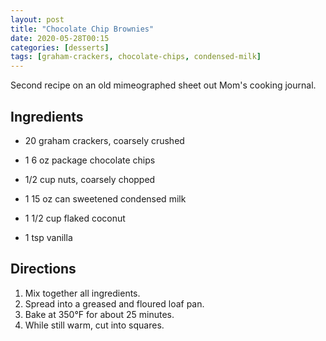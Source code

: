 ```yaml
---
layout: post
title: "Chocolate Chip Brownies"
date: 2020-05-28T00:15
categories: [desserts]
tags: [graham-crackers, chocolate-chips, condensed-milk]
---
```

Second recipe on an old mimeographed sheet out Mom's cooking journal.

## Ingredients ##


  * 20 graham crackers, coarsely crushed

  * 1 6 oz package chocolate chips

  * 1/2 cup nuts, coarsely chopped

  * 1 15 oz can sweetened condensed milk

  * 1 1/2 cup flaked coconut

  * 1 tsp vanilla

## Directions ##

1. Mix together all ingredients.
2. Spread into a greased and floured loaf pan.
3. Bake at 350&deg;F for about 25 minutes.
4. While still warm, cut into squares.




